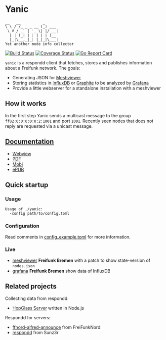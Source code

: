 # Yanic
```
__   __          _
\ \ / /_ _ _ __ (_) ___
 \ V / _` | '_ \| |/ __|
  | | (_| | | | | | (__
  |_|\__,_|_| |_|_|\___|
Yet another node info collector
```

[![Build Status](https://travis-ci.org/mcasviper/yanic.svg?branch=master)](https://travis-ci.org/mcasviper/yanic)
[![Coverage Status](https://coveralls.io/repos/github/mcasviper/yanic/badge.svg?branch=master)](https://coveralls.io/github/mcasviper/yanic?branch=master)
[![Go Report Card](https://goreportcard.com/badge/github.com/mcasviper/yanic)](https://goreportcard.com/report/github.com/mcasviper/yanic)

`yanic` is a respondd client that fetches, stores and publishes information about a Freifunk network. The goals:
* Generating JSON for [Meshviewer](https://github.com/ffrgb/meshviewer)
* Storing statistics in [InfluxDB](https://influxdata.com/) or [Graphite](https://graphiteapp.org/) to be analyzed by [Grafana](http://grafana.org/)
* Provide a little webserver for a standalone installation with a meshviewer

## How it works

In the first step Yanic sends a multicast message to the group `ff02:0:0:0:0:0:2:1001` and port `1001`.
Recently seen nodes that does not reply are requested via a unicast message.

## [Documentation](https://www.gitbook.com/book/freifunkbremen/yanic/details)
* [Webview](https://freifunkbremen.gitbooks.io/yanic/content/)
* [PDF](https://www.gitbook.com/download/pdf/book/freifunkbremen/yanic)
* [Mobi](https://www.gitbook.com/download/mobi/book/freifunkbremen/yanic)
* [ePUB](https://www.gitbook.com/download/epub/book/freifunkbremen/yanic)


## Quick startup

### Usage
```
Usage of ./yanic:
  -config path/to/config.toml
```
### Configuration
Read comments in [config_example.toml](config_example.toml) for more information.

### Live
* [meshviewer](https://map.bremen.freifunk.net) **Freifunk Bremen** with a patch to show state-version of `nodes.json`
* [grafana](https://grafana.bremen.freifunk.net)  **Freifunk Bremen** show data of InfluxDB

## Related projects

Collecting data from respondd:
* [HopGlass Server](https://github.com/plumpudding/hopglass-server) written in Node.js

Respondd for servers:
* [ffnord-alfred-announce](https://github.com/ffnord/ffnord-alfred-announce) from FreiFunkNord
* [respondd](https://github.com/Sunz3r/ext-respondd) from Sunz3r
